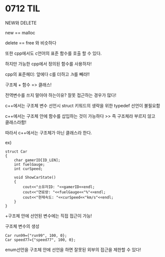 # 0712 TIL



NEW와 DELETE

new == malloc

delete == free 와 비슷하다



또한 cpp에서도 c언어의 표준 함수를 호출 할 수 있다. 

하지만 가능한 cpp에서 정의된 함수를 사용하자!

cpp의 표준헤더: 앞에다  c를 더하고 .h를 빼라!! 



구조체 + 함수 => 클래스!

 전역변수를 쓰지 말아야 하는이유? 잘못 접근하는 경우가 많다!



c++에서는 구조체 변수 선언시 struct 키워드의 생략을 위한 typedef 선언이 불필요함

c++에서는 구조체 안에 함수를 삽입하는 것이 가능하다 >> 즉 구조체라 부르지 않고 클래스라함!

따라서 c++에서는 구조체가 아닌 클래스라 한다.

ex)

```
struct Car
{
	char gamerID[ID_LEN];
	int fuelGauge;
	int curSpeed;
	
	void ShowCarState()
	{
		cout<<"소유자ID: "<<gamerID<<endl;
		cout<<"연료량: "<<fuelGauge<<"%"<<endl;
		cout<<"현재속도: "<<curSpeed<<"km/s"<<endl;
	}
}
```

+구조체 안에 선언된 변수에는 직접 접근이 가능!



구조체 변수의 생성

```
Car run99={"run99", 100, 0};
Car speed77={"speed77", 100, 0};
```



enum선언을 구조체 안에 선언을 하면 잘못된 외부의 접근을 제한할 수 있다!